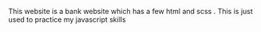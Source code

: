 This website is a bank website which has a few html and scss . This is just used to practice my javascript skills 
